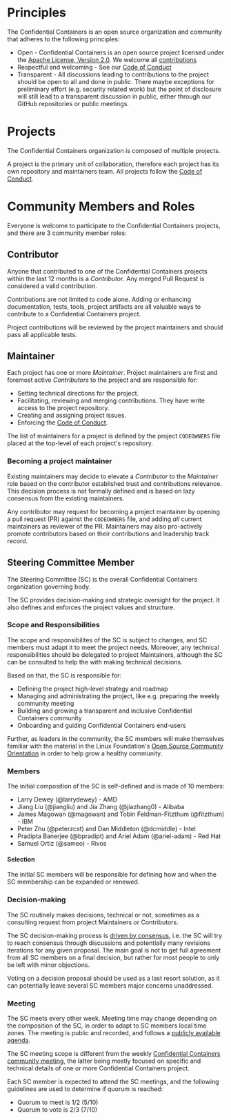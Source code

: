 # Principles

The Confidential Containers is an open source organization and community that adheres to the following principles:

* Open - Confidential Containers is an open source project licensed under the [Apache License, Version 2.0](https://www.apache.org/licenses/LICENSE-2.0).
  We welcome all [contributions](https://github.com/confidential-containers/community/blob/main/CONTRIBUTING.md)
* Respectful and welcoming - See our [Code of Conduct](https://github.com/confidential-containers/community/blob/main/CODE_OF_CONDUCT.md)
* Transparent - All discussions leading to contributions to the project should be open to all and done in public.
  There maybe exceptions for preliminary effort (e.g. security related work) but the point of disclosure will still lead to a transparent discussion in public, either through our GitHub repositories or public meetings.

# Projects

The Confidential Containers organization is composed of multiple projects.

A project is the primary unit of collaboration, therefore each project has its own repository and maintainers team.
All projects follow the [Code of Conduct](https://github.com/confidential-containers/community/blob/main/CODE_OF_CONDUCT.md).

# Community Members and Roles

Everyone is welcome to participate to the Confidential Containers projects, and there are 3 community member roles:

## Contributor

Anyone that contributed to one of the Confidential Containers projects within the last 12 months is a *Contributor*.
Any merged Pull Request is considered a valid contribution.

Contributions are not limited to code alone.
Adding or enhancing documentation, tests, tools, project artifacts are all valuable ways to contribute to a Confidential Containers project.

Project contributions will be reviewed by the project maintainers and should pass all applicable tests.

## Maintainer

Each project has one or more *Maintainer*.
Project maintainers are first and foremost active *Contributors* to the project and are responsible for:

* Setting technical directions for the project.
* Facilitating, reviewing and merging contributions.
  They have write access to the project repository.
* Creating and assigning project issues.
* Enforcing the [Code of Conduct](https://github.com/confidential-containers/community/blob/main/CODE_OF_CONDUCT.md).

The list of maintainers for a project is defined by the project `CODEOWNERS` file placed at the top-level of each project's repository.

### Becoming a project maintainer

Existing maintainers may decide to elevate a *Contributor* to the *Maintainer* role based on the contributor established trust and contributions relevance.
This decision process is not formally defined and is based on lazy consensus from the existing maintainers.

Any contributor may request for becoming a project maintainer by opening a pull request (PR) against the `CODEOWNERS` file, and adding *all* current maintainers as reviewer of the PR.
Maintainers may also pro-actively promote contributors based on their contributions and leadership track record.

## Steering Committee Member

The Steering Committee (SC) is the overall Confidential Containers organization governing body.

The SC provides decision-making and strategic oversight for the project.
It also defines and enforces the project values and structure.

### Scope and Responsibilities

The scope and responsibilites of the SC is subject to changes, and SC members must adapt it to meet the project needs.
Moreover, any technical responsibilities should be delegated to project Maintainers, although the SC can be consulted to help the with making technical decisions.

Based on that, the SC is responsible for:

* Defining the project high-level strategy and roadmap
* Managing and administrating the project, like e.g. preparing the weekly community meeting
* Building and growing a transparent and inclusive Confidential Containers community
* Onboarding and guiding Confidential Containers end-users

Further, as leaders in the community, the SC members will make themselves familiar with the material in the Linux Foundation's [Open Source Community Orientation](https://training.linuxfoundation.org/training/inclusive-open-source-community-orientation-lfc102/) in order to help grow a healthy community.

### Members

The initial composition of the SC is self-defined and is made of 10 members:

* Larry Dewey (@larrydewey) - AMD
* Jiang Liu (@jiangliu) and Jia Zhang (@jiazhang0) - Alibaba
* James Magowan (@magowan)  and Tobin Feldman-Fitzthum (@fitzthum) - IBM
* Peter Zhu (@peterzcst) and Dan Middleton (@dcmiddle) - Intel
* Pradipta Banerjee (@bpradipt)  and Ariel Adam (@ariel-adam) - Red Hat
* Samuel Ortiz (@sameo) - Rivos

#### Selection

The initial SC members will be responsible for defining how and when the SC membership can be expanded or renewed.

### Decision-making

The SC routinely makes decisions, technical or not, sometimes as a consulting request from project Maintainers or Contributors.

The SC decision-making process is [driven by consensus](https://en.wikipedia.org/wiki/Consensus_decision-making), i.e. the SC will try to reach consensus through discussions and potentially many revisions iterations for any given proposal.
The main goal is not to get full agreement from all SC members on a final decision, but rather for most people to only be left with minor objections.

Voting on a decision proposal should be used as a last resort solution, as it can potentially leave several SC members major concerns unaddressed.

### Meeting

The SC meets every other week. Meeting time may change depending on the composition of the SC, in order to adapt to SC members local time zones.
The meeting is public and recorded, and follows a [publicly available agenda](https://docs.google.com/document/d/1YNbkUlcosjN1MFKvs3bJ0CAIZJEp-UEFALW8lDgilLU).

The SC meeting scope is different from the weekly [Confidential Containers community meeting](https://docs.google.com/document/d/1E3GLCzNgrcigUlgWAZYlgqNTdVwiMwCRTJ0QnJhLZGA/edit?usp=sharing), the latter being mostly focused on specific and technical details of one or more Confidential Containers project.

Each SC member is expected to attend the SC meetings, and the following guidelines are used to determine if quorum is reached:

* Quorum to meet is 1/2 (5/10)
* Quorum to vote is 2/3 (7/10)
